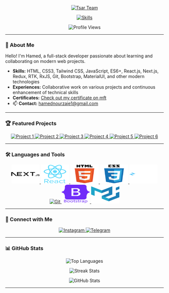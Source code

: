 <!-- Header with Animated Typing Effect -->
<p align="center">
  <a href="https://github.com/hamedmkm">
    <img src="https://readme-typing-svg.demolab.com?font=Fira+Code&size=30&duration=1000&pause=800&color=F70000&center=true&width=435&lines=Tsar+Team" alt="Tsar Team" />
  </a>
</p>

<p align="center">
  <a href="https://portfol1oportfolio.netlify.app">
    <img src="https://readme-typing-svg.demolab.com?font=Fira+Code&size=30&duration=1000&pause=1000&color=F70000&center=true&width=835&lines=FullStack:FrontEnd-BackEnd" alt="Skills" />
  </a>
</p>

<p align="center">
  <img src="https://komarev.com/ghpvc/?username=hamedmkm&label=Profile%20views&color=ff0000&style=flat" alt="Profile Views" />
</p>

---

### 🌱 About Me

Hello! I'm Hamed, a full-stack developer passionate about learning and collaborating on modern web projects.  
- **Skills:** HTML, CSS3, Tailwind CSS, JavaScript, ES6+, React.js, Next.js, Redux, RTK, RxJS, Git, Bootstrap, MaterialUI, and other modern technologies  
- **Experiences:** Collaborative work on various projects and continuous enhancement of technical skills  
- **Certificates:** [Check out my certificate on mft](https://mftplus.com/verifycertificate?auto=1&nationalcode=105868470490&code=1760016)  
- 📫 **Contact:** [hamednourzaie1@gmail.com](mailto:hamednourzaie1@gmail.com)

---

### 🏆 Featured Projects

<p align="center">
  <!-- Example badges using Shields.io -->
  <a href="https://d1gikala.netlify.app/">
    <img src="https://img.shields.io/badge/Project-1-4CAF50?style=for-the-badge&logo=appveyor" alt="Project 1" />
  </a>
  <a href="https://filimo2.netlify.app/">
    <img src="https://img.shields.io/badge/Project-2-2196F3?style=for-the-badge&logo=appveyor" alt="Project 2" />
  </a>
  <a href="https://crypto-2pp.netlify.app/">
    <img src="https://img.shields.io/badge/Project-3-FF9800?style=for-the-badge&logo=appveyor" alt="Project 3" />
  </a>

  <a href="https://deepf.netlify.app/">
    <img src="https://img.shields.io/badge/Project-4-4CAF50?style=for-the-badge&logo=appveyor" alt="Project 4" />
  </a>
  <a href="https://interview-prep-samples.netlify.app/">
    <img src="https://img.shields.io/badge/Project-5-2196F3?style=for-the-badge&logo=appveyor" alt="Project 5" />
  </a>
  <a href="https://t1cketbooking.netlify.app/">
    <img src="https://img.shields.io/badge/Project-6-FF9800?style=for-the-badge&logo=appveyor" alt="Project 6" />
  </a>
</p>

---

### 🛠 Languages and Tools

<p align="center">
  <!-- Next.js -->
  <a href="https://nextjs.org/" target="_blank" rel="noreferrer">
    <img src="https://raw.githubusercontent.com/devicons/devicon/master/icons/nextjs/nextjs-original-wordmark.svg" alt="Next.js" width="90" height="60" style="background-color: #fff;"/>
  </a>
  <!-- React.js -->
  <a href="https://reactjs.org/" target="_blank" rel="noreferrer">
    <img src="https://raw.githubusercontent.com/devicons/devicon/master/icons/react/react-original-wordmark.svg" alt="React.js" width="90" height="60"/>
  </a>
  <!-- HTML5 -->
  <a href="https://developer.mozilla.org/en-US/docs/Web/HTML" target="_blank" rel="noreferrer">
    <img src="https://raw.githubusercontent.com/devicons/devicon/master/icons/html5/html5-original-wordmark.svg" alt="HTML5" width="90" height="60"/>
  </a>
  <!-- CSS3 -->
  <a href="https://developer.mozilla.org/en-US/docs/Web/CSS" target="_blank" rel="noreferrer">
    <img src="https://raw.githubusercontent.com/devicons/devicon/master/icons/css3/css3-original-wordmark.svg" alt="CSS3" width="90" height="60"/>
  </a>
  <!-- Tailwind CSS -->
  <a href="https://tailwindcss.com/" target="_blank" rel="noreferrer">
    <img src="https://raw.githubusercontent.com/devicons/devicon/master/icons/tailwindcss/tailwindcss-original-wordmark.svg" alt="Tailwind CSS" width="90" height="60"/>
  </a>
  <!-- Git -->
  <a href="https://git-scm.com/" target="_blank" rel="noreferrer">
    <img src="https://www.vectorlogo.zone/logos/git-scm/git-scm-icon.svg" alt="Git" width="90" height="40"/>
  </a>
  <!-- Bootstrap -->
  <a href="https://getbootstrap.com" target="_blank" rel="noreferrer">
    <img src="https://raw.githubusercontent.com/devicons/devicon/master/icons/bootstrap/bootstrap-plain-wordmark.svg" alt="Bootstrap" width="90" height="60"/>
  </a>
  <!-- MaterialUI -->
  <a href="https://mui.com/" target="_blank" rel="noreferrer">
    <img src="https://raw.githubusercontent.com/devicons/devicon/master/icons/materialui/materialui-original.svg" alt="MaterialUI" width="90" height="60"/>
  </a>
</p>

---

### 🔗 Connect with Me

<p align="center">
  <a href="https://instagram.com/hamednourzaei" target="_blank">
    <img src="https://raw.githubusercontent.com/rahuldkjain/github-profile-readme-generator/master/src/images/icons/Social/instagram.svg" alt="Instagram" width="40" height="40" />
  </a>
  <a href="https://t.me/hard_days_champion" target="_blank">
    <img src="https://upload.wikimedia.org/wikipedia/commons/8/82/Telegram_logo.svg" alt="Telegram" width="40" height="40" />
  </a>
</p>

---

### 📊 GitHub Stats

<p align="center">
  <img src="https://github-readme-stats.vercel.app/api/top-langs?username=hamedmkm&show_icons=true&theme=tokyonight&title_color=ffffff&text_color=ffffff&locale=en&layout=compact" alt="Top Languages" />
</p>


<p align="center">
  <img src="https://github-readme-streak-stats.herokuapp.com/?user=hamedmkm&theme=tokyonight" alt="Streak Stats" />
</p>
<p align="center">
  <img src="https://github-readme-stats.vercel.app/api?username=hamedmkm&show_icons=true&theme=tokyonight&locale=en" alt="GitHub Stats" />
</p>

---


